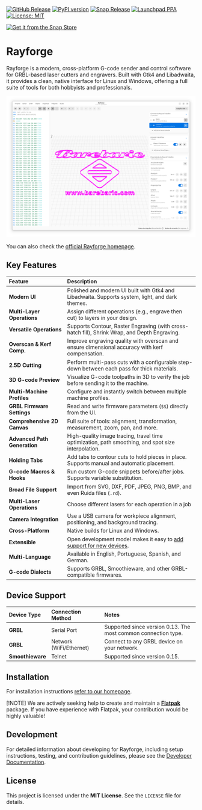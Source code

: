 [![GitHub Release](https://img.shields.io/github/release/barebaric/rayforge.svg?style=flat)](https://github.com/barebaric/rayforge/releases/)
[![PyPI version](https://img.shields.io/pypi/v/rayforge)](https://pypi.org/project/rayforge/)
[![Snap Release](https://snapcraft.io/rayforge/badge.svg)](https://snapcraft.io/rayforge)
[![Launchpad PPA](https://img.shields.io/badge/PPA-blue)](https://launchpad.net/~knipknap/+archive/ubuntu/rayforge)
[![License: MIT](https://img.shields.io/badge/License-MIT-yellow.svg)](https://opensource.org/licenses/MIT)

[![Get it from the Snap Store](https://snapcraft.io/en/light/install.svg)](https://snapcraft.io/rayforge)

# Rayforge

Rayforge is a modern, cross-platform G-code sender and control software for GRBL-based laser cutters and engravers. Built with Gtk4 and Libadwaita, it provides a clean, native interface for Linux and Windows, offering a full suite of tools for both hobbyists and professionals.

![Screenshot](website/content/docs/images/ss-main.png)

You can also check the [official Rayforge homepage](https://rayforge.org).

## Key Features

| Feature                      | Description                                                                                                      |
| :--------------------------- | :--------------------------------------------------------------------------------------------------------------- |
| **Modern UI**                | Polished and modern UI built with Gtk4 and Libadwaita. Supports system, light, and dark themes.                  |
| **Multi-Layer Operations**   | Assign different operations (e.g., engrave then cut) to layers in your design.                                   |
| **Versatile Operations**     | Supports Contour, Raster Engraving (with cross-hatch fill), Shrink Wrap, and Depth Engraving.                    |
| **Overscan & Kerf Comp.**    | Improve engraving quality with overscan and ensure dimensional accuracy with kerf compensation.                  |
| **2.5D Cutting**             | Perform multi-pass cuts with a configurable step-down between each pass for thick materials.                     |
| **3D G-code Preview**        | Visualize G-code toolpaths in 3D to verify the job before sending it to the machine.                             |
| **Multi-Machine Profiles**   | Configure and instantly switch between multiple machine profiles.                                                |
| **GRBL Firmware Settings**   | Read and write firmware parameters (`$$`) directly from the UI.                                                  |
| **Comprehensive 2D Canvas**  | Full suite of tools: alignment, transformation, measurement, zoom, pan, and more.                                |
| **Advanced Path Generation** | High-quality image tracing, travel time optimization, path smoothing, and spot size interpolation.               |
| **Holding Tabs**             | Add tabs to contour cuts to hold pieces in place. Supports manual and automatic placement.                       |
| **G-code Macros & Hooks**    | Run custom G-code snippets before/after jobs. Supports variable substitution.                                    |
| **Broad File Support**       | Import from SVG, DXF, PDF, JPEG, PNG, BMP, and even Ruida files (`.rd`).                                         |
| **Multi-Laser Operations**   | Choose different lasers for each operation in a job                                                              |
| **Camera Integration**       | Use a USB camera for workpiece alignment, positioning, and background tracing.                                   |
| **Cross-Platform**           | Native builds for Linux and Windows.                                                                             |
| **Extensible**               | Open development model makes it easy to [add support for new devices](website/content/docs/developer/driver.md). |
| **Multi-Language**           | Available in English, Portuguese, Spanish, and German.                                                           |
| **G-code Dialects**          | Supports GRBL, Smoothieware, and other GRBL-compatible firmwares.                                                |

## Device Support

| Device Type      | Connection Method       | Notes                                                          |
| :--------------- | :---------------------- | :------------------------------------------------------------- |
| **GRBL**         | Serial Port             | Supported since version 0.13. The most common connection type. |
| **GRBL**         | Network (WiFi/Ethernet) | Connect to any GRBL device on your network.                    |
| **Smoothieware** | Telnet                  | Supported since version 0.15.                                  |

## Installation

For installation instructions [refer to our homepage](https://rayforge.org/docs/0.22/getting-started/installation.html).

[!NOTE]
We are actively seeking help to create and maintain a **[Flatpak](flatpak/)** package.
If you have experience with Flatpak, your contribution would be highly valuable!

## Development

For detailed information about developing for Rayforge, including setup instructions,
testing, and contribution guidelines, please see the
[Developer Documentation](https://rayforge.org/docs/latest/developer/getting-started/).

## License

This project is licensed under the **MIT License**. See the `LICENSE` file for details.
